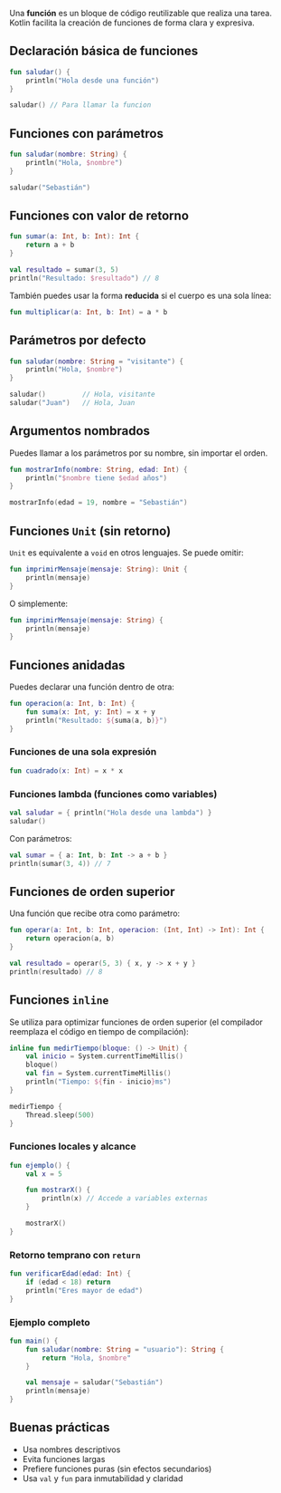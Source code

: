 Una **función** es un bloque de código reutilizable que realiza una tarea. Kotlin facilita la creación de funciones de forma clara y expresiva.

## Declaración básica de funciones

```kotlin
fun saludar() {
    println("Hola desde una función")
}

saludar() // Para llamar la funcion
```

## Funciones con parámetros

```kotlin
fun saludar(nombre: String) {
    println("Hola, $nombre")
}

saludar("Sebastián")
```

## Funciones con valor de retorno

```kotlin
fun sumar(a: Int, b: Int): Int {
    return a + b
}

val resultado = sumar(3, 5)
println("Resultado: $resultado") // 8
```

También puedes usar la forma **reducida** si el cuerpo es una sola línea:

```kotlin
fun multiplicar(a: Int, b: Int) = a * b
```

## Parámetros por defecto

```kotlin
fun saludar(nombre: String = "visitante") {
    println("Hola, $nombre")
}

saludar()         // Hola, visitante
saludar("Juan")   // Hola, Juan
```

## Argumentos nombrados

Puedes llamar a los parámetros por su nombre, sin importar el orden.

```kotlin
fun mostrarInfo(nombre: String, edad: Int) {
    println("$nombre tiene $edad años")
}

mostrarInfo(edad = 19, nombre = "Sebastián")
```

## Funciones `Unit` (sin retorno)

`Unit` es equivalente a `void` en otros lenguajes. Se puede omitir:

```kotlin
fun imprimirMensaje(mensaje: String): Unit {
    println(mensaje)
}
```

O simplemente:

```kotlin
fun imprimirMensaje(mensaje: String) {
    println(mensaje)
}
```

## Funciones anidadas

Puedes declarar una función dentro de otra:

```kotlin
fun operacion(a: Int, b: Int) {
    fun suma(x: Int, y: Int) = x + y
    println("Resultado: ${suma(a, b)}")
}
```

### Funciones de una sola expresión

```kotlin
fun cuadrado(x: Int) = x * x
```

### Funciones lambda (funciones como variables)

```kotlin
val saludar = { println("Hola desde una lambda") }
saludar()
```

Con parámetros:

```kotlin
val sumar = { a: Int, b: Int -> a + b }
println(sumar(3, 4)) // 7
```

## Funciones de orden superior

Una función que recibe otra como parámetro:

```kotlin
fun operar(a: Int, b: Int, operacion: (Int, Int) -> Int): Int {
    return operacion(a, b)
}

val resultado = operar(5, 3) { x, y -> x + y }
println(resultado) // 8
```

## Funciones `inline`

Se utiliza para optimizar funciones de orden superior (el compilador reemplaza el código en tiempo de compilación):

```kotlin
inline fun medirTiempo(bloque: () -> Unit) {
    val inicio = System.currentTimeMillis()
    bloque()
    val fin = System.currentTimeMillis()
    println("Tiempo: ${fin - inicio}ms")
}

medirTiempo {
    Thread.sleep(500)
}
```

### Funciones locales y alcance

```kotlin
fun ejemplo() {
    val x = 5

    fun mostrarX() {
        println(x) // Accede a variables externas
    }

    mostrarX()
}
```

### Retorno temprano con `return`

```kotlin
fun verificarEdad(edad: Int) {
    if (edad < 18) return
    println("Eres mayor de edad")
}
```

### Ejemplo completo

```kotlin
fun main() {
    fun saludar(nombre: String = "usuario"): String {
        return "Hola, $nombre"
    }

    val mensaje = saludar("Sebastián")
    println(mensaje)
}
```

## Buenas prácticas

- Usa nombres descriptivos  
- Evita funciones largas  
- Prefiere funciones puras (sin efectos secundarios)  
- Usa `val` y `fun` para inmutabilidad y claridad
